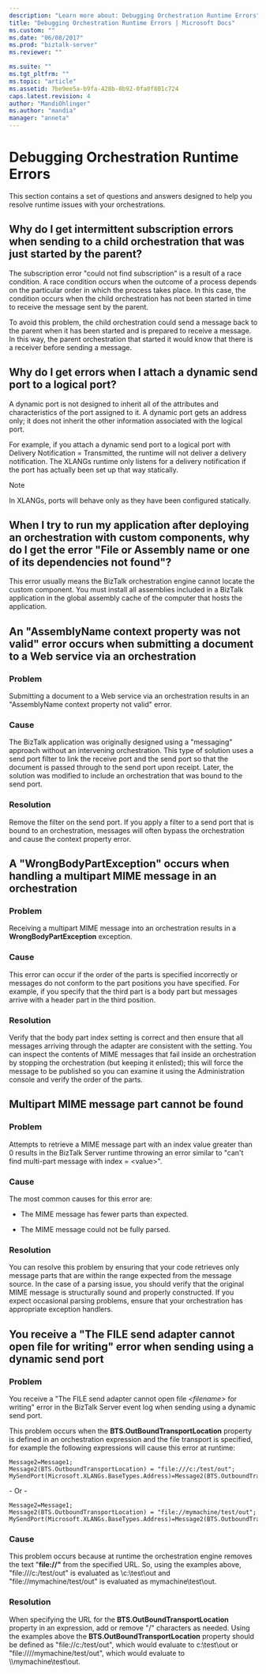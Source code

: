 ```yaml
---
description: "Learn more about: Debugging Orchestration Runtime Errors"
title: "Debugging Orchestration Runtime Errors | Microsoft Docs"
ms.custom: ""
ms.date: "06/08/2017"
ms.prod: "biztalk-server"
ms.reviewer: ""

ms.suite: ""
ms.tgt_pltfrm: ""
ms.topic: "article"
ms.assetid: 7be9ee5a-b9fa-428b-8b92-0fa0f801c724
caps.latest.revision: 4
author: "MandiOhlinger"
ms.author: "mandia"
manager: "anneta"
---
```

# Debugging Orchestration Runtime Errors
This section contains a set of questions and answers designed to help you resolve runtime issues with your orchestrations.  
  
## Why do I get intermittent subscription errors when sending to a child orchestration that was just started by the parent?  
 The subscription error "could not find subscription" is a result of a race condition. A race condition occurs when the outcome of a process depends on the particular order in which the process takes place. In this case, the condition occurs when the child orchestration has not been started in time to receive the message sent by the parent.  
  
 To avoid this problem, the child orchestration could send a message back to the parent when it has been started and is prepared to receive a message. In this way, the parent orchestration that started it would know that there is a receiver before sending a message.  
  
## Why do I get errors when I attach a dynamic send port to a logical port?  
 A dynamic port is not designed to inherit all of the attributes and characteristics of the port assigned to it. A dynamic port gets an address only; it does not inherit the other information associated with the logical port.  
  
 For example, if you attach a dynamic send port to a logical port with Delivery Notification = Transmitted, the runtime will not deliver a delivery notification. The XLANGs runtime only listens for a delivery notification if the port has actually been set up that way statically.  
  
> [!NOTE]
>  In XLANGs, ports will behave only as they have been configured statically.  
  
## When I try to run my application after deploying an orchestration with custom components, why do I get the error "File or Assembly name or one of its dependencies not found"?  
 This error usually means the BizTalk orchestration engine cannot locate the custom component. You must install all assemblies included in a BizTalk application in the global assembly cache of the computer that hosts the application.  
  
## An "AssemblyName context property was not valid" error occurs when submitting a document to a Web service via an orchestration  
  
### Problem  
 Submitting a document to a Web service via an orchestration results in an "AssemblyName context property not valid" error.  
  
### Cause  
 The BizTalk application was originally designed using a "messaging" approach without an intervening orchestration. This type of solution uses a send port filter to link the receive port and the send port so that the document is passed through to the send port upon receipt. Later, the solution was modified to include an orchestration that was bound to the send port.  
  
### Resolution  
 Remove the filter on the send port. If you apply a filter to a send port that is bound to an orchestration, messages will often bypass the orchestration and cause the context property error.  
  
## A "WrongBodyPartException" occurs when handling a multipart MIME message in an orchestration  
  
### Problem  
 Receiving a multipart MIME message into an orchestration results in a **WrongBodyPartException** exception.  
  
### Cause  
 This error can occur if the order of the parts is specified incorrectly or messages do not conform to the part positions you have specified. For example, if you specify that the third part is a body part but messages arrive with a header part in the third position.  
  
### Resolution  
 Verify that the body part index setting is correct and then ensure that all messages arriving through the adapter are consistent with the setting. You can inspect the contents of MIME messages that fail inside an orchestration by stopping the orchestration (but keeping it enlisted); this will force the message to be published so you can examine it using the Administration console and verify the order of the parts.  
  
## Multipart MIME message part cannot be found  
  
### Problem  
 Attempts to retrieve a MIME message part with an index value greater than 0 results in the BizTalk Server runtime throwing an error similar to "can't find multi-part message with index = \<value\>".  
  
### Cause  
 The most common causes for this error are:  
  
-   The MIME message has fewer parts than expected.  
  
-   The MIME message could not be fully parsed.  
  
### Resolution  
 You can resolve this problem by ensuring that your code retrieves only message parts that are within the range expected from the message source. In the case of a parsing issue, you should verify that the original MIME message is structurally sound and properly constructed. If you expect occasional parsing problems, ensure that your orchestration has appropriate exception handlers.  
  
## You receive a "The FILE send adapter cannot open file for writing" error when sending using a dynamic send port  
  
### Problem  
 You receive a "The FILE send adapter cannot open file *\<filename\>* for writing" error in the BizTalk Server event log when sending using a dynamic send port.  
  
 This problem occurs when the **BTS.OutBoundTransportLocation** property is defined in an orchestration expression and the file transport is specified, for example the following expressions will cause this error at runtime:  
  
```  
Message2=Message1;  
Message2(BTS.OutboundTransportLocation) = "file:///c:/test/out";  
MySendPort(Microsoft.XLANGs.BaseTypes.Address)=Message2(BTS.OutboundTransportLocation);  
```  
  
 \- Or -  
  
```  
Message2=Message1;  
Message2(BTS.OutboundTransportLocation) = "file://mymachine/test/out";  
MySendPort(Microsoft.XLANGs.BaseTypes.Address)=Message2(BTS.OutboundTransportLocation);  
```  
  
### Cause  
 This problem occurs because at runtime the orchestration engine removes the text "**file://"** from the specified URL. So, using the examples above, "file:///c:/test/out" is evaluated as \c:\test\out and "file://mymachine/test/out" is evaluated as mymachine\test\out.  
  
### Resolution  
 When specifying the URL for the **BTS.OutBoundTransportLocation** property in an expression, add or remove "/" characters as needed. Using the examples above the **BTS.OutBoundTransportLocation** property should be defined as "file://c:/test/out", which would evaluate to c:\test\out or "file:////mymachine/test/out", which would evaluate to \\\mymachine\test\out.
